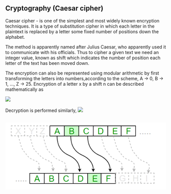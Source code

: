 ## Cryptography (Caesar cipher)

Caesar cipher - is one of the simplest and most widely known encryption techniques. It is a type of substitution cipher in which each letter in the plaintext is replaced by a letter some fixed number of positions down the alphabet. 

The method is apparently named after Julius Caesar, who apparently used it to communicate with his officials.
Thus to cipher a given text we need an integer value, known as shift which indicates the number of position each letter of the text has been moved down.

The encryption can also be represented using modular arithmetic by first transforming the letters into numbers,according to the scheme, A → 0, B → 1, ..., Z → 25. Encryption of a letter x by a shift n can be described mathematically as

![](https://wikimedia.org/api/rest_v1/media/math/render/svg/77b59c7a676a99610ddee4ffc305aa7f9cda3b1a)

Decryption is performed similarly,
![](https://wikimedia.org/api/rest_v1/media/math/render/svg/8ed607e0202ff8d35aa41559f846cac9d358a362)
##
![](https://raw.githubusercontent.com/KaleabK/security/master/data/ceaserCipher.png)
